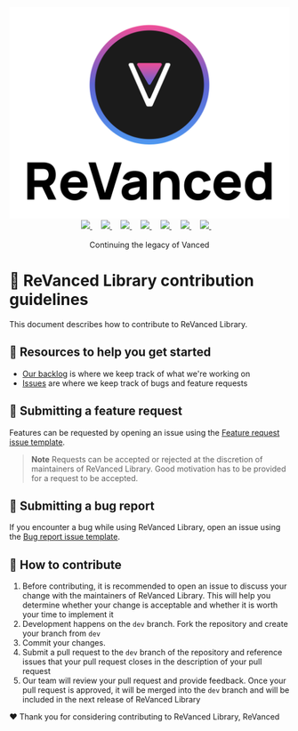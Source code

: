 <p align="center">
  <picture>
    <source
      width="256px"
      media="(prefers-color-scheme: dark)"
      srcset="assets/revanced-headline/revanced-headline-vertical-dark.svg"
    >
    <img 
      src="assets/revanced-headline/revanced-headline-vertical-light.svg"
    >
  </picture>
  <br>
  <a href="https://revanced.app/">
       <img height="24px" src="assets/revanced-logo/revanced-logo-round.svg" />
   </a>&nbsp;&nbsp;&nbsp;
   <a href="https://github.com/revanced">
       <picture>
           <source height="24px" media="(prefers-color-scheme: dark)" srcset="https://i.ibb.co/dMMmCrW/Git-Hub-Mark.png" />
           <img height="24px" src="https://i.ibb.co/9wV3HGF/Git-Hub-Mark-Light.png" />
       </picture>
   </a>&nbsp;&nbsp;&nbsp;
   <a href="http://revanced.app/discord">
       <img height="24px" src="https://user-images.githubusercontent.com/13122796/178032563-d4e084b7-244e-4358-af50-26bde6dd4996.png" />
   </a>&nbsp;&nbsp;&nbsp;
   <a href="https://reddit.com/r/revancedapp">
       <img height="24px" src="https://user-images.githubusercontent.com/13122796/178032351-9d9d5619-8ef7-470a-9eec-2744ece54553.png" />
   </a>&nbsp;&nbsp;&nbsp;
   <a href="https://t.me/app_revanced">
       <img height="24px" src="https://user-images.githubusercontent.com/13122796/178032213-faf25ab8-0bc3-4a94-a730-b524c96df124.png" />
   </a>&nbsp;&nbsp;&nbsp;
   <a href="https://twitter.com/revancedapp">
       <img height="24px" src="https://user-images.githubusercontent.com/13122796/178032018-6da37214-7474-4641-a1da-7af7db3a31cd.png" />
   </a>&nbsp;&nbsp;&nbsp;
   <a href="https://www.youtube.com/@ReVanced">
       <img height="24px" src="https://user-images.githubusercontent.com/13122796/178032714-c51c7492-0666-44ac-99c2-f003a695ab50.png" />
   </a>&nbsp;&nbsp;&nbsp;
   <br>
   <br>
   Continuing the legacy of Vanced
</p>

# 📙 ReVanced Library contribution guidelines

This document describes how to contribute to ReVanced Library.

## 📖 Resources to help you get started

<!-- * The [documentation](/docs) explains how to use ReVanced Library -->
* [Our backlog](https://github.com/orgs/ReVanced/projects/12) is where we keep track of what we're working on
* [Issues](https://github.com/ReVanced/revanced-cli/issues) are where we keep track of bugs and feature requests

## 🙏 Submitting a feature request

Features can be requested by opening an issue using the
[Feature request issue template](https://github.com/ReVanced/revanced-cli/issues/new?assignees=&labels=Feature+request&projects=&template=feature-request.yml&title=feat%3A+).

> **Note**
> Requests can be accepted or rejected at the discretion of maintainers of ReVanced Library.
> Good motivation has to be provided for a request to be accepted.

## 🐞 Submitting a bug report

If you encounter a bug while using ReVanced Library, open an issue using the
[Bug report issue template](https://github.com/ReVanced/revanced-cli/issues/new?assignees=&labels=Bug+report&projects=&template=bug-report.yml&title=bug%3A+).

## 📝 How to contribute

1. Before contributing, it is recommended to open an issue to discuss your change
   with the maintainers of ReVanced Library. This will help you determine whether your change is acceptable
   and whether it is worth your time to implement it
2. Development happens on the `dev` branch. Fork the repository and create your branch from `dev`
3. Commit your changes.
4. Submit a pull request to the `dev` branch of the repository and reference issues
   that your pull request closes in the description of your pull request
5. Our team will review your pull request and provide feedback. Once your pull request is approved,
   it will be merged into the `dev` branch and will be included in the next release of ReVanced Library

❤️ Thank you for considering contributing to ReVanced Library,
ReVanced